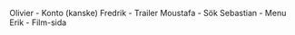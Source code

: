 
Olivier      - Konto (kanske)
Fredrik      - Trailer
Moustafa     - Sök
Sebastian    - Menu
Erik         - Film-sida
